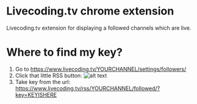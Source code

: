 # Livecoding.tv chrome extension
Livecoding.tv extension for displaying a followed channels which are live.

# Where to find my key?
1. Go to https://www.livecoding.tv/YOURCHANNEL/settings/followers/
2. Click that little RSS button: ![alt text](https://i.gyazo.com/d63e66ab70b4ab425bb2f6e39496d210.png "Click that little RSS button")
3. Take key from the url: https://www.livecoding.tv/rss/YOURCHANNEL/followed/?key=KEYISHERE

